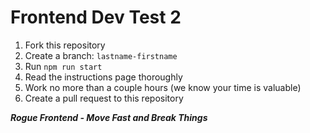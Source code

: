 # Frontend Dev Test 2 #
1. Fork this repository
1. Create a branch: `lastname-firstname`
1. Run `npm run start`
1. Read the instructions page thoroughly
1. Work no more than a couple hours (we know your time is valuable)
1. Create a pull request to this repository

**_Rogue Frontend - Move Fast and Break Things_**